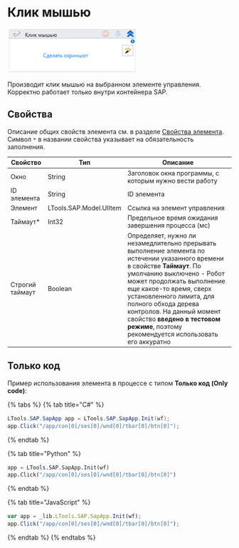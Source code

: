 # Клик мышью

![](<../../../.gitbook/assets/image (327).png>)

Производит клик мышью на выбранном элементе управления. Корректно работает только внутри контейнера SAP.

## Свойства
Описание общих свойств элемента см. в разделе [Свойства элемента](https://docs.primo-rpa.ru/primo-rpa/primo-studio/process/elements#svoistva-elementa).\
Символ `*` в названии свойства указывает на обязательность заполнения.

| Свойство    | Тип                     | Описание                                           |
| ----------- | ----------------------- | -------------------------------------------------- |
| Окно        | String                  | Заголовок окна программы, с которым нужно вести работу |
| ID элемента | String                  | ID элемента                                        |
| Элемент     | LTools.SAP.Model.UIItem | Ссылка на элемент управления                       |
| Таймаут\*   | Int32                   | Предельное время ожидания завершения процесса (мс) |
| Строгий таймаут   | Boolean           | Определяет, нужно ли незамедлительно прерывать выполнение элемента по истечении указанного времени в свойстве **Таймаут**. По умолчанию выключено - Робот может продолжать выполнение еще какое-то время, сверх установленного лимита, для полного обхода дерева контролов. На данный момент свойство **введено в тестовом режиме**, поэтому рекомендуется использовать его аккуратно |


## Только код
Пример использования элемента в процессе с типом **Только код (Only code)**:

{% tabs %}
{% tab title="C#" %}
```csharp
LTools.SAP.SapApp app = LTools.SAP.SapApp.Init(wf);
app.Click("/app/con[0]/ses[0]/wnd[0]/tbar[0]/btn[0]");
```
{% endtab %}

{% tab title="Python" %}
```python
app = LTools.SAP.SapApp.Init(wf)
app.Click("/app/con[0]/ses[0]/wnd[0]/tbar[0]/btn[0]")
```
{% endtab %}

{% tab title="JavaScript" %}
```javascript
var app = _lib.LTools.SAP.SapApp.Init(wf);		
app.Click("/app/con[0]/ses[0]/wnd[0]/tbar[0]/btn[0]");
```
{% endtab %}
{% endtabs %}
